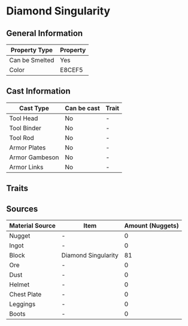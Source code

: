 # Diamond Singularity

## General Information

| Property Type  | Property |
| -------------- | -------- |
| Can be Smelted | Yes      |
| Color          | E8CEF5   |

## Cast Information

| Cast Type      | Can be cast | Trait |
| -------------- | ----------- | ----- |
| Tool Head      | No          | -     |
| Tool Binder    | No          | -     |
| Tool Rod       | No          | -     |
| Armor Plates   | No          | -     |
| Armor Gambeson | No          | -     |
| Armor Links    | No          | -     |

## Traits

## Sources

| Material Source | Item                | Amount (Nuggets) |
| --------------- | ------------------- | ---------------- |
| Nugget          | -                   | 0                |
| Ingot           | -                   | 0                |
| Block           | Diamond Singularity | 81               |
| Ore             | -                   | 0                |
| Dust            | -                   | 0                |
| Helmet          | -                   | 0                |
| Chest Plate     | -                   | 0                |
| Leggings        | -                   | 0                |
| Boots           | -                   | 0                |
